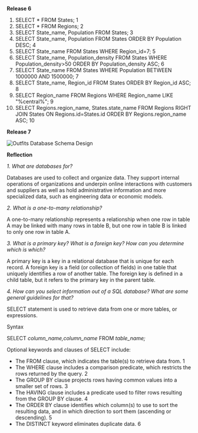**Release 6**

1. SELECT * FROM States; 1
2. SELECT * FROM Regions; 2
3. SELECT State_name, Population FROM States; 3
4. SELECT State_name, Population FROM States ORDER BY Population DESC; 4
5. SELECT State_name FROM States WHERE Region_id=7; 5
6. SELECT State_name, Population_density FROM States WHERE Population_density>50 ORDER BY Population_density ASC; 6
7. SELECT State_name FROM States WHERE Population BETWEEN 1000000 AND 1500000; 7
8. SELECT State_name, Region_id FROM States ORDER BY Region_id ASC; 8
9. SELECT Region_name FROM Regions WHERE Region_name LIKE "%central%"; 9
10. SELECT Regions.region_name, States.state_name FROM Regions RIGHT JOIN States ON Regions.id=States.id ORDER BY Regions.region_name ASC; 10

**Release 7**

![Outfits Database Schema Design](/database-intro/outfits.png)

**Reflection**

*1. What are databases for?*

Databases are used to collect and organize data. They support internal operations of organizations and underpin online interactions with customers and suppliers as well as hold administrative information and more specialized data, such as engineering data or economic models. 

*2. What is a one-to-many relationship?*

A one-to-many relationship represents a relationship when one row in table A may be linked with many rows in table B, but one row in table B is linked to only one row in table A.

*3. What is a primary key? What is a foreign key? How can you determine which is which?*

A primary key is a key in a relational database that is unique for each record. A foreign key is a field (or collection of fields) in one table that uniquely identifies a row of another table. The foreign key is defined in a child table, but it refers to the primary key in the parent table.

*4. How can you select information out of a SQL database? What are some general guidelines for that?*

SELECT statement is used to retrieve data from one or more tables, or expressions.

Syntax

SELECT *column_name,column_name*
FROM *table_name;*

Optional keywords and clauses of SELECT include:

* The FROM clause, which indicates the table(s) to retrieve data from. 1
* The WHERE clause includes a comparison predicate, which restricts the rows returned by the query. 2
* The GROUP BY clause projects rows having common values into a smaller set of rows. 3
* The HAVING clause includes a predicate used to filter rows resulting from the GROUP BY clause. 4
* The ORDER BY clause identifies which column(s) to use to sort the resulting data, and in which direction to sort them (ascending or descending). 5
* The DISTINCT keyword eliminates duplicate data. 6

